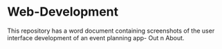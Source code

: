 # Web-Development
This repository has a word document containing screenshots of the user interface development of an event planning app- Out n About.
